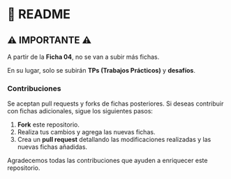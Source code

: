 # 📝 README

## ⚠️ IMPORTANTE ⚠️

A partir de la **Ficha 04**, no se van a subir más fichas. 

En su lugar, solo se subirán **TPs (Trabajos Prácticos)** y **desafíos**. 

### Contribuciones

Se aceptan pull requests y forks de fichas posteriores. Si deseas contribuir con fichas adicionales, sigue los siguientes pasos:

1. **Fork** este repositorio.
2. Realiza tus cambios y agrega las nuevas fichas.
3. Crea un **pull request** detallando las modificaciones realizadas y las nuevas fichas añadidas.

Agradecemos todas las contribuciones que ayuden a enriquecer este repositorio.
